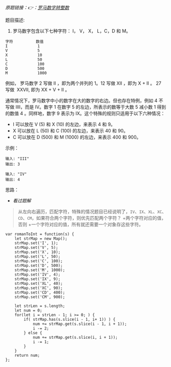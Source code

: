 
*原题链接：👉：[罗马数字转整数](https://leetcode-cn.com/problems/roman-to-integer/)*

题目描述:
1. 罗马数字包含以下七种字符： I， V， X， L，C，D 和 M。
```
字符          数值
I             1
V             5
X             10
L             50
C             100
D             500
M             1000
```

例如， 罗马数字 2 写做 II ，即为两个并列的 1。12 写做 XII ，即为 X + II 。 27 写做  XXVII, 即为 XX + V + II 。

通常情况下，罗马数字中小的数字在大的数字的右边。但也存在特例，例如 4 不写做 IIII，而是 IV。数字 1 在数字 5 的左边，所表示的数等于大数 5 减小数 1 得到的数值 4 。同样地，数字 9 表示为 IX。这个特殊的规则只适用于以下六种情况：
- I 可以放在 V (5) 和 X (10) 的左边，来表示 4 和 9。
- X 可以放在 L (50) 和 C (100) 的左边，来表示 40 和 90。 
- C 可以放在 D (500) 和 M (1000) 的左边，来表示 400 和 900。

示例：
```
输入: "III"
输出: 3
```

```
输入: "IV"
输出: 4
```
思路：
- *看过题解*
> 从左向右遍历，匹配字符，特殊的情况题目已经说明了，`IV`、`IX`、`XL`、`XC`、`CD`、`CM`，如果符合两个字符，则优先匹配两个字符？ +两个字符对应的值，否则 +一个字符对应的值，所有就还需要一个对象存这些字符。

```
var romanToInt = function(s) {
    let strMap = new Map();
    strMap.set('I', 1);
    strMap.set('V', 5);
    strMap.set('X', 10);
    strMap.set('L', 50);
    strMap.set('C', 100);
    strMap.set('D', 500);
    strMap.set('M', 1000);
    strMap.set('IV', 4);
    strMap.set('IX', 9);
    strMap.set('XL', 40);
    strMap.set('XC', 90);
    strMap.set('CD', 400);
    strMap.set('CM', 900);

    let strLen = s.length;
    let num = 0;
    for(let i = strLen - 1; i >= 0; ) {
        if( strMap.has(s.slice(i - 1, i+ 1)) ) {
            num += strMap.get(s.slice(i - 1, i + 1));
            i -= 2;
        } else {
            num += strMap.get(s.slice(i, i + 1));
            i -= 1;
        }
    }
    return num;
};
```


